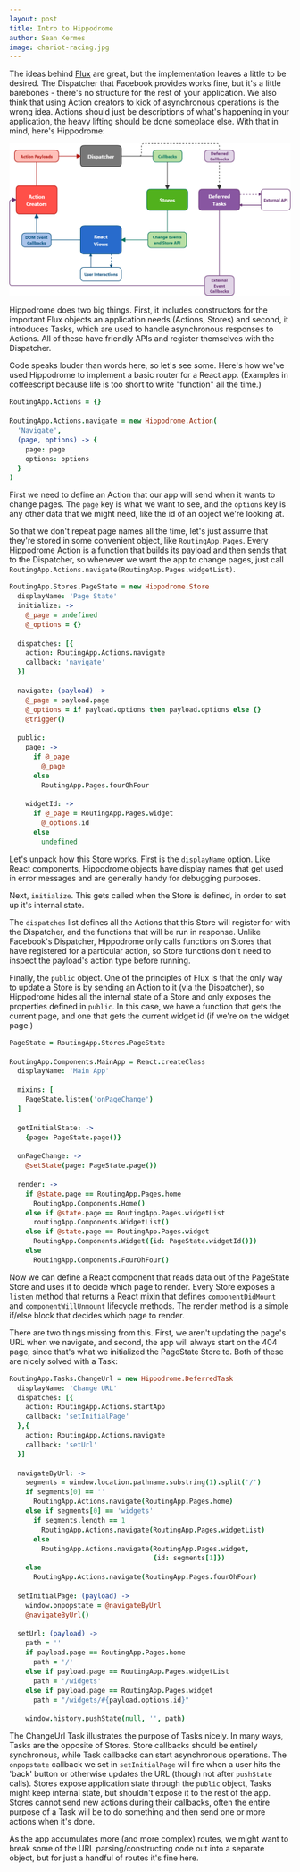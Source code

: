 ```yaml
---
layout: post
title: Intro to Hippodrome
author: Sean Kermes
image: chariot-racing.jpg
---
```


The ideas behind [Flux](https://github.com/facebook/flux) are great, but the
implementation leaves a little to be desired.  The Dispatcher that Facebook
provides works fine, but it's a little barebones - there's no structure
for the rest of your application.  We also think that using Action creators
to kick of asynchronous operations is the wrong idea.  Actions should just be
descriptions of what's happening in your application, the heavy lifting should
be done someplace else.  With that in mind, here's Hippodrome:

![Hippodrome Data Flow Diagram](/public/hippodrome-diagram.png)

Hippodrome does two big things.  First, it includes constructors for the
important Flux objects an application needs (Actions, Stores) and second, it
introduces Tasks, which are used to handle asynchronous responses to Actions.
All of these have friendly APIs and register themselves with the Dispatcher.

Code speaks louder than words here, so let's see some.  Here's how we've used
Hippodrome to implement a basic router for a React app.  (Examples in
coffeescript because life is too short to write "function" all the time.)

```coffeescript
RoutingApp.Actions = {}

RoutingApp.Actions.navigate = new Hippodrome.Action(
  'Navigate',
  (page, options) -> {
    page: page
    options: options
  }
)
```

First we need to define an Action that our app will send when it wants to change
pages.  The `page` key is what we want to see, and the `options` key is any
other data that we might need, like the id of an object we're looking at.

So that we don't repeat page names all the time, let's just assume that they're
stored in some convenient object, like `RoutingApp.Pages`.  Every
Hippodrome Action is a function that builds its payload and then sends that to
the Dispatcher, so whenever we want the app to change pages, just call
`RoutingApp.Actions.navigate(RoutingApp.Pages.widgetList)`.

```coffeescript
RoutingApp.Stores.PageState = new Hippodrome.Store
  displayName: 'Page State'
  initialize: ->
    @_page = undefined
    @_options = {}

  dispatches: [{
    action: RoutingApp.Actions.navigate
    callback: 'navigate'
  }]

  navigate: (payload) ->
    @_page = payload.page
    @_options = if payload.options then payload.options else {}
    @trigger()

  public:
    page: ->
      if @_page
        @_page
      else
        RoutingApp.Pages.fourOhFour

    widgetId: ->
      if @_page = RoutingApp.Pages.widget
        @_options.id
      else
        undefined
```

Let's unpack how this Store works.  First is the `displayName` option.  Like
React components, Hippodrome objects have display names that get used in error
messages and are generally handy for debugging purposes.

Next, `initialize`.  This gets called when the Store is defined, in order to set
up it's internal state.

The `dispatches` list defines all the Actions that this Store will register for
with the Dispatcher, and the functions that will be run in response.  Unlike
Facebook's Dispatcher, Hippodrome only calls functions on Stores that have
registered for a particular action, so Store functions don't need to inspect
the payload's action type before running.

Finally, the `public` object.  One of the principles of Flux is that the only
way to update a Store is by sending an Action to it (via the Dispatcher), so
Hippodrome hides all the internal state of a Store and only exposes the
properties defined in `public`.  In this case, we have a function that gets
the current page, and one that gets the current widget id (if we're on the
widget page.)

```coffeescript
PageState = RoutingApp.Stores.PageState

RoutingApp.Components.MainApp = React.createClass
  displayName: 'Main App'

  mixins: [
    PageState.listen('onPageChange')
  ]

  getInitialState: ->
    {page: PageState.page()}

  onPageChange: ->
    @setState(page: PageState.page())

  render: ->
    if @state.page == RoutingApp.Pages.home
      RoutingApp.Components.Home()
    else if @state.page == RoutingApp.Pages.widgetList
      routingApp.Components.WidgetList()
    else if @state.page == RoutingApp.Pages.widget
      RoutingApp.Components.Widget({id: PageState.widgetId()})
    else
      RoutingApp.Components.FourOhFour()
```

Now we can define a React component that reads data out of the PageState Store
and uses it to decide which page to render.  Every Store exposes a `listen`
method that returns a React mixin that defines `componentDidMount` and
`componentWillUnmount` lifecycle methods.  The render method is a simple
if/else block that decides which page to render.

There are two things missing from this.  First, we aren't updating the page's
URL when we navigate, and second, the app will always start on the 404 page,
since that's what we initialized the PageState Store to.  Both of these are
nicely solved with a Task:

```coffeescript
RoutingApp.Tasks.ChangeUrl = new Hippodrome.DeferredTask
  displayName: 'Change URL'
  dispatches: [{
    action: RoutingApp.Actions.startApp
    callback: 'setInitialPage'
  },{
    action: RoutingApp.Actions.navigate
    callback: 'setUrl'
  }]

  navigateByUrl: ->
    segments = window.location.pathname.substring(1).split('/')
    if segments[0] == ''
      RoutingApp.Actions.navigate(RoutingApp.Pages.home)
    else if segments[0] == 'widgets'
      if segments.length == 1
        RoutingApp.Actions.navigate(RoutingApp.Pages.widgetList)
      else
        RoutingApp.Actions.navigate(RoutingApp.Pages.widget,
                                    {id: segments[1]})
    else
      RoutingApp.Actions.navigate(RoutingApp.Pages.fourOhFour)

  setInitialPage: (payload) ->
    window.onpopstate = @navigateByUrl
    @navigateByUrl()

  setUrl: (payload) ->
    path = ''
    if payload.page == RoutingApp.Pages.home
      path = '/'
    else if payload.page == RoutingApp.Pages.widgetList
      path = '/widgets'
    else if payload.page == RoutingApp.Pages.widget
      path = "/widgets/#{payload.options.id}"

    window.history.pushState(null, '', path)
```

The ChangeUrl Task illustrates the purpose of Tasks nicely.  In many ways,
Tasks are the opposite of Stores.  Store callbacks should be entirely
synchronous, while Task callbacks can start asynchronous operations.  The
`onpopstate` callback we set in `setInitialPage` will fire when a user
hits the 'back' button or otherwise updates the URL (though not after
`pushState` calls).  Stores expose application state through the `public`
object, Tasks might keep internal state, but shouldn't expose it to the rest of
the app.  Stores cannot send new actions during their callbacks, often the
entire purpose of a Task will be to do something and then send one or more
actions when it's done.

As the app accumulates more (and more complex) routes, we might want to break
some of the URL parsing/constructing code out into a separate object, but
for just a handful of routes it's fine here.
